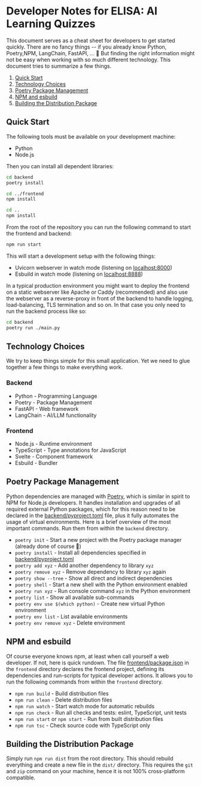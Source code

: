 Developer Notes for ELISA: AI Learning Quizzes
==============================================

This document serves as a cheat sheet for developers to get started quickly. There are no
fancy things -- if you already know Python, Poetry,NPM, LangChain, FastAPI, … 🥸 But finding
the right information might not be easy when working with so much different technology. This
document tries to summarize a few things.

1. [Quick Start](#quick-start)
1. [Technology Choices](#technology-choices)
1. [Poetry Package Management](#poetry-package-management)
1. [NPM and esbuild](#npm-and-esbuild)
1. [Building the Distribution Package](#building-the-distribution-package)

Quick Start
-----------

The following tools must be available on your development machine:

* Python
* Node.js

Then you can install all dependent libraries:

```sh
cd backend
poetry install

cd ../frontend
npm install

cd ..
npm install
```

From the root of the repository you can run the following command to start the frontend
and backend:

```sh
npm run start
```

This will start a development setup with the following things:

* Uvicorn webserver in watch mode (listening on [localhost:8000](http://localhost:8000))
* Esbuild in watch mode (listening on [localhost:8888](http://localhost:8888))

In a typical production environment you might want to deploy the frontend on a static webserver
like Apache or Caddy (recommended) and also use the webserver as a reverse-proxy in front of
the backend to handle logging, load-balancing, TLS termination and so on. In that case you only
need to run the backend process like so:

```sh
cd backend
poetry run ./main.py
```

Technology Choices
------------------

We try to keep things simple for this small application. Yet we need to glue together a
few things to make everything work.

### Backend

* Python - Programming Language
* Poetry - Package Management
* FastAPI - Web framework
* LangChain - AI/LLM functionality

### Frontend

* Node.js - Runtime environment
* TypeScript - Type annotations for JavaScript
* Svelte - Component framework
* Esbuild - Bundler

Poetry Package Management
-------------------------

Python dependencies are managed with [Poetry](https://python-poetry.org/), which is similar in spirit
to NPM for Node.js developers. It handles installation and upgrades of all required external Python
packages, which for this reason need to be declared in the [backend/pyproject.toml](pyproject.toml) file,
plus it fully automates the usage of virtual environments. Here is a brief overview of the most important
commands. Run them from within the `backend` directory.

* `poetry init` - Start a new project with the Poetry package manager (already done of course 🙂)
* `poetry install` - Install all dependencies specified in [backend/pyproject.toml](pyproject.toml)
* `poetry add xyz` - Add another dependency to library `xyz`
* `poetry remove xyz` - Remove dependency to library `xyz` again
* `poetry show --tree` - Show all direct and indirect dependencies
* `poetry shell` - Start a new shell with the Python environment enabled
* `poetry run xyz` - Run console command `xyz` in the Python environment
* `poetry list` - Show all available sub-commands
* `poetry env use $(which python)` - Create new virtual Python environment
* `poetry env list` - List available environments
* `poetry env remove xyz` - Delete environment

NPM and esbuild
---------------

Of course everyone knows npm, at least when call yourself a web developer. If not, here is quick
rundown. The file [frontend/package.json](package.json) in the `frontend` directory declares the
frontend project, defining its dependencies and run-scripts for typical developer actions. It
allows you to run the following commands from within the `frontend` directory.

* `npm run build` - Build distribution files
* `npm run clean` - Delete distribution files
* `npm run watch` - Start watch mode for automatic rebuilds
* `npm run check` - Run all checks and tests: eslint, TypeScript, unit tests
* `npm run start` or `npm start` - Run from built distribution files
* `npm run tsc` - Check source code with TypeScript only

Building the Distribution Package
---------------------------------

Simply run `npm run dist` from the root directory. This should rebuild everything and create
a new file in the `dist/` directory. This requires the `git` and `zip` command on your machine,
hence it is not 100% cross-platform compatible.